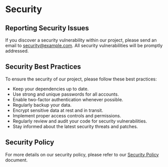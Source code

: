 # Security

## Reporting Security Issues

If you discover a security vulnerability within our project, please send an email to [security@example.com](mailto:security@example.com). All security vulnerabilities will be promptly addressed.

## Security Best Practices

To ensure the security of our project, please follow these best practices:

- Keep your dependencies up to date.
- Use strong and unique passwords for all accounts.
- Enable two-factor authentication whenever possible.
- Regularly backup your data.
- Encrypt sensitive data at rest and in transit.
- Implement proper access controls and permissions.
- Regularly review and audit your code for security vulnerabilities.
- Stay informed about the latest security threats and patches.

## Security Policy

For more details on our security policy, please refer to our [Security Policy](./SECURITY_POLICY.md) document.
